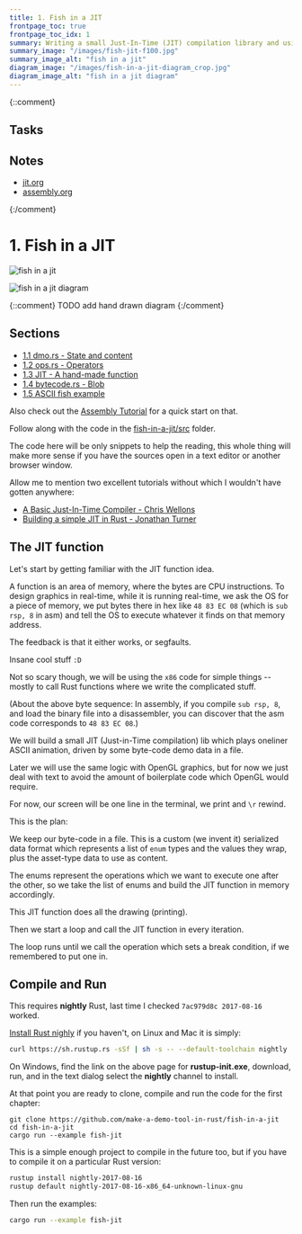 ```yaml
---
title: 1. Fish in a JIT
frontpage_toc: true
frontpage_toc_idx: 1
summary: Writing a small Just-In-Time (JIT) compilation library and using it to print oneliner animated ASCII graphics.
summary_image: "/images/fish-jit-f100.jpg"
summary_image_alt: "fish in a jit"
diagram_image: "/images/fish-in-a-jit-diagram_crop.jpg"
diagram_image_alt: "fish in a jit diagram"
---
```


{::comment}
## Tasks

## Notes

- [jit.org](~/org/notes/jit.org)
- [assembly.org](~/org/notes/assembly.org)

{:/comment}

# 1. Fish in a JIT

![fish in a jit](/images/fish-jit.gif)

![fish in a jit diagram](/images/fish-in-a-jit-diagram_w780.jpg)

{::comment}
TODO add hand drawn diagram
{:/comment}

## Sections

- [1.1 dmo.rs - State and content](/1-1-dmo-rs.html)
- [1.2 ops.rs - Operators](/1-2-ops-rs.html)
- [1.3 JIT - A hand-made function](/1-3-jit.html)
- [1.4 bytecode.rs - Blob](/1-4-bytecode-rs.html)
- [1.5 ASCII fish example](/1-5-ascii-fish-example.html)

Also check out the [Assembly Tutorial](/assembly-tutorial.html) for a quick start on that.

Follow along with the code in the [fish-in-a-jit/src][code] folder.

[code]: https://github.com/make-a-demo-tool-in-rust/fish-in-a-jit/tree/master/src

The code here will be only snippets to help the reading, this whole thing will
make more sense if you have the sources open in a text editor or another browser
window.

Allow me to mention two excellent tutorials without which I wouldn't have gotten
anywhere:

- [A Basic Just-In-Time Compiler - Chris Wellons](http://nullprogram.com/blog/2015/03/19/)
- [Building a simple JIT in Rust - Jonathan Turner](https://www.jonathanturner.org/2015/12/building-a-simple-jit-in-rust.html)

## The JIT function

Let's start by getting familiar with the JIT function idea.

A function is an area of memory, where the bytes are CPU instructions. To design
graphics in real-time, while it is running real-time, we ask the OS for a piece
of memory, we put bytes there in hex like `48 83 EC 08` (which is `sub rsp, 8`
in asm) and tell the OS to execute whatever it finds on that memory address.

The feedback is that it either works, or segfaults.

Insane cool stuff `:D`

Not so scary though, we will be using the `x86` code for simple things -- mostly
to call Rust functions where we write the complicated stuff.

(About the above byte sequence: In assembly, if you compile `sub rsp, 8`, and
load the binary file into a disassembler, you can discover that the asm code
corresponds to `48 83 EC 08`.)

We will build a small JIT (Just-in-Time compilation) lib which plays oneliner
ASCII animation, driven by some byte-code demo data in a file.

Later we will use the same logic with OpenGL graphics, but for now we just deal
with text to avoid the amount of boilerplate code which OpenGL would require.

For now, our screen will be one line in the terminal, we print and `\r` rewind.

This is the plan:

We keep our byte-code in a file. This is a custom (we invent it) serialized data
format which represents a list of `enum` types and the values they wrap, plus
the asset-type data to use as content.

The enums represent the operations which we want to execute one after the other,
so we take the list of enums and build the JIT function in memory accordingly.

This JIT function does all the drawing (printing).

Then we start a loop and call the JIT function in every iteration.

The loop runs until we call the operation which sets a break condition, if we
remembered to put one in.

## Compile and Run

This requires **nightly** Rust, last time I checked `7ac979d8c 2017-08-16`
worked.

[Install Rust nighly][rustup] if you haven't, on Linux and Mac it is simply:

[rustup]: https://www.rust-lang.org/en-US/other-installers.html

~~~ bash
curl https://sh.rustup.rs -sSf | sh -s -- --default-toolchain nightly
~~~

On Windows, find the link on the above page for **rustup-init.exe**, download,
run, and in the text dialog select the **nightly** channel to install.

At that point you are ready to clone, compile and run the code for the first
chapter:

~~~ bach
git clone https://github.com/make-a-demo-tool-in-rust/fish-in-a-jit
cd fish-in-a-jit
cargo run --example fish-jit
~~~

This is a simple enough project to compile in the future too, but if you have to
compile it on a particular Rust version:

~~~ bash
rustup install nightly-2017-08-16
rustup default nightly-2017-08-16-x86_64-unknown-linux-gnu
~~~

Then run the examples:

~~~ bash
cargo run --example fish-jit
~~~
